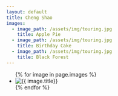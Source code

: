 ```yaml
---
layout: default
title: Cheng Shao
images:
  - image_path: /assets/img/touring.jpg
    title: Apple Pie
  - image_path: /assets/img/touring.jpg
    title: Birthday Cake
  - image_path: /assets/img/touring.jpg
    title: Black Forest
---
```


<ul class="photo-gallery">
  {% for image in page.images %}
    <li><img src="{{ image.image_path }}" alt="{{ image.title}}"/></li>
  {% endfor %}
</ul>

